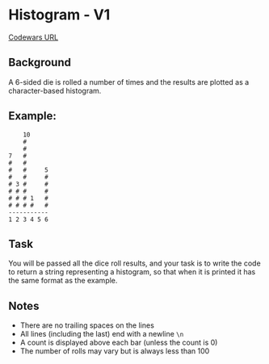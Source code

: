 ﻿# Histogram - V1

[Codewars URL](https://www.codewars.com/kata/57c6c2e1f8392d982a0000f2)

## Background
A 6-sided die is rolled a number of times and the results are plotted as a character-based histogram.
## Example:
```
    10
    #
    #
7   #
#   #
#   #     5
#   #     #
# 3 #     #
# # #     #
# # # 1   #
# # # #   #
-----------
1 2 3 4 5 6
```
## Task
You will be passed all the dice roll results, and your task is to write the code to return a string representing a histogram, so that when it is printed it has the same format as the example.

## Notes
- There are no trailing spaces on the lines
- All lines (including the last) end with a newline `\n`
- A count is displayed above each bar (unless the count is 0)
- The number of rolls may vary but is always less than 100